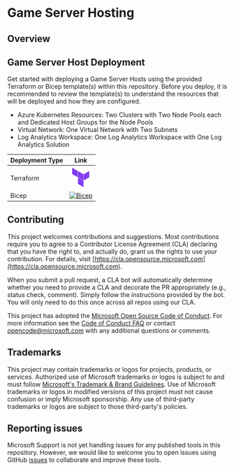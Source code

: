 # Game Server Hosting

## Overview

## Game Server Host Deployment

Get started with deploying a Game Server Hosts using the provided Terraform or Bicep template(s) within this repository. Before you deploy, it is recommended to review the template(s) to understand the resources that will be deployed and how they are configured.

- Azure Kubernetes Resources: Two Clusters with Two Node Pools each and Dedicated Host Groups for the Node Pools
- Virtual Network: One Virtual Network with Two Subnets
- Log Analytics Workspace: One Log Analytics Workspace with One Log Analytics Solution

| Deployment Type | Link |
| :----------------------- | :---------------------------------: |
|Terraform | [![Terraform](./docs/icons/terraform.png)](./Terraform/) |
|Bicep | [![Bicep](./docs/icons/bicep.png)](./Bicep/) |

## Contributing

This project welcomes contributions and suggestions.  Most contributions require you to agree to a
Contributor License Agreement (CLA) declaring that you have the right to, and actually do, grant us
the rights to use your contribution. For details, visit [https://cla.opensource.microsoft.com](https://cla.opensource.microsoft.com).

When you submit a pull request, a CLA bot will automatically determine whether you need to provide
a CLA and decorate the PR appropriately (e.g., status check, comment). Simply follow the instructions
provided by the bot. You will only need to do this once across all repos using our CLA.

This project has adopted the [Microsoft Open Source Code of Conduct](https://opensource.microsoft.com/codeofconduct/).
For more information see the [Code of Conduct FAQ](https://opensource.microsoft.com/codeofconduct/faq/) or
contact [opencode@microsoft.com](mailto:opencode@microsoft.com) with any additional questions or comments.

## Trademarks

This project may contain trademarks or logos for projects, products, or services. Authorized use of Microsoft
trademarks or logos is subject to and must follow
[Microsoft's Trademark & Brand Guidelines](https://www.microsoft.com/legal/intellectualproperty/trademarks).
Use of Microsoft trademarks or logos in modified versions of this project must not cause confusion or imply Microsoft sponsorship.
Any use of third-party trademarks or logos are subject to those third-party's policies.

## Reporting issues

Microsoft Support is not yet handling issues for any published tools in this repository. However, we would like to welcome you to open issues using GitHub [issues](https://github.com/Azure/avdaccelerator/issues) to collaborate and improve these tools.
